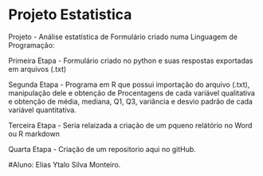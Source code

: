 # Projeto Estatistica
Projeto - Análise estatística de Formulário criado numa Linguagem de Programação:

Primeira Etapa - Formulário criado no python e suas respostas exportadas em arquivos (.txt)

Segunda Etapa - Programa em R que possui importação do arquivo (.txt), manipulação dele e obtenção de Procentagens de cada variável qualitativa e obtenção de média, mediana, Q1, Q3, variância e desvio padrão de cada variável quantitativa.

Terceira Etapa - Seria relaizada a criação de um pqueno relátório no Word ou R markdown

Quarta Etapa - Criação de um repositorio aqui no gitHub.


#Aluno: Elias Ytalo Silva Monteiro.
